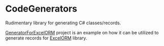 # CodeGenerators

Rudimentary library for generating C# classes/records.

[GeneratorForExcelORM](CodeGenerators/GeneratorForExcelORM) project is an example on how it can be utilized to generate records for [ExcelORM](https://github.com/pczajkowski/ExcelORM) library.
